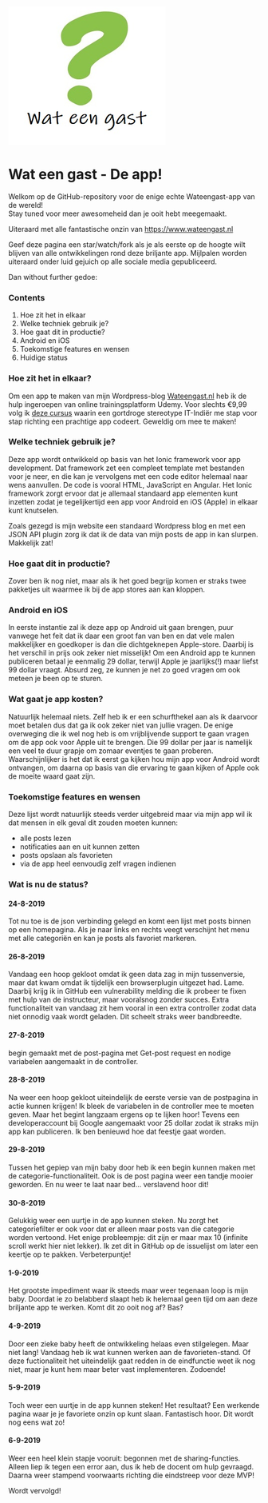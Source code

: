 ![](vraagtekentje-wateengast.jpg)

# Wat een gast - De app!
Welkom op de GitHub-repository voor de enige echte Wateengast-app van de wereld!<br>
Stay tuned voor meer awesomeheid dan je ooit hebt meegemaakt.

Uiteraard met alle fantastische onzin van https://www.wateengast.nl

Geef deze pagina een star/watch/fork als je als eerste op de hoogte wilt blijven van alle ontwikkelingen rond deze briljante app. Mijlpalen worden uiteraard onder luid gejuich op alle sociale media gepubliceerd.

Dan without further gedoe:

### Contents
<ol>
  <li>Hoe zit het in elkaar</li>
  <li>Welke techniek gebruik je?</li>
  <li>Hoe gaat dit in productie?</li>
  <li>Android en iOS</li>
  <li>Toekomstige features en wensen</li>
  <li>Huidige status</li>
</ol>

### Hoe zit het in elkaar?
Om een app te maken van mijn Wordpress-blog <a href="https://www.wateengast.nl">Wateengast.nl</a> heb ik de hulp ingeroepen van online trainingsplatform Udemy. Voor slechts €9,99 volg ik <a href="https://www.awin1.com/cread.php?awinmid=15928&awinaffid=532041&clickref=&p=%5B%5Bhttp%3A%2F%2Fv%5D%5D" target="_new">deze cursus</a> waarin een gortdroge stereotype IT-Indiër me stap voor stap richting een prachtige app codeert. Geweldig om mee te maken!

### Welke techniek gebruik je?
Deze app wordt ontwikkeld op basis van het Ionic framework voor app development. Dat framework zet een compleet template met bestanden voor je neer, en die kan je vervolgens met een code editor helemaal naar wens aanvullen. De code is vooral HTML, JavaScript en Angular. Het Ionic framework zorgt ervoor dat je allemaal standaard app elementen kunt inzetten zodat je tegelijkertijd een app voor Android en iOS (Apple) in elkaar kunt knutselen.

Zoals gezegd is mijn website een standaard Wordpress blog en met een JSON API plugin zorg ik dat ik de data van mijn posts de app in kan slurpen. Makkelijk zat! 

### Hoe gaat dit in productie?
Zover ben ik nog niet, maar als ik het goed begrijp komen er straks twee pakketjes uit waarmee ik bij de app stores aan kan kloppen.

### Android en iOS
In eerste instantie zal ik deze app op Android uit gaan brengen, puur vanwege het feit dat ik daar een groot fan van ben en dat vele malen makkelijker en goedkoper is dan die dichtgeknepen Apple-store. Daarbij is het verschil in prijs ook zeker niet misselijk! Om een Android app te kunnen publiceren betaal je eenmalig 29 dollar, terwijl Apple je jaarlijks(!) maar liefst 99 dollar vraagt. Absurd zeg, ze kunnen je net zo goed vragen om ook meteen je been op te sturen.

### Wat gaat je app kosten?
Natuurlijk helemaal niets. Zelf heb ik er een schurfthekel aan als ik daarvoor moet betalen dus dat ga ik ook zeker niet van jullie vragen. De enige overweging die ik wel nog heb is om vrijblijvende support te gaan vragen om de app ook voor Apple uit te brengen. Die 99 dollar per jaar is namelijk een veel te duur grapje om zomaar eventjes te gaan proberen. Waarschijnlijker is het dat ik eerst ga kijken hou mijn app voor Android wordt ontvangen, om daarna op basis van die ervaring te gaan kijken of Apple ook de moeite waard gaat zijn.

### Toekomstige features en wensen
Deze lijst wordt natuurlijk steeds verder uitgebreid maar via mijn app wil ik dat mensen in elk geval dit zouden moeten kunnen:
- alle posts lezen
- notificaties aan en uit kunnen zetten
- posts opslaan als favorieten
- via de app heel eenvoudig zelf vragen indienen

### Wat is nu de status?



#### 24-8-2019 
Tot nu toe is de json verbinding gelegd en komt een lijst met posts binnen op een homepagina. Als je naar links en rechts veegt verschijnt het menu met alle categoriën en kan je posts als favoriet markeren.

#### 26-8-2019
Vandaag een hoop gekloot omdat ik geen data zag in mijn tussenversie, maar dat kwam omdat ik tijdelijk een browserplugin uitgezet had. Lame. Daarbij krijg ik in GitHub een vulnerability melding die ik probeer te fixen met hulp van de instructeur, maar vooralsnog zonder succes. Extra functionaliteit van vandaag zit hem vooral in een extra controller zodat data niet onnodig vaak wordt geladen. Dit scheelt straks weer bandbreedte.

#### 27-8-2019
begin gemaakt met de post-pagina met Get-post request en nodige variabelen aangemaakt in de controller.

#### 28-8-2019
Na weer een hoop gekloot uiteindelijk de eerste versie van de postpagina in actie kunnen krijgen! Ik bleek de variabelen in de controller mee te moeten geven. Maar het begint langzaam ergens op te lijken hoor!
Tevens een developeraccount bij Google aangemaakt voor 25 dollar zodat ik straks mijn app kan publiceren. Ik ben benieuwd hoe dat feestje gaat worden.

#### 29-8-2019
Tussen het gepiep van mijn baby door heb ik een begin kunnen maken met de categorie-functionaliteit. Ook is de post pagina weer een tandje mooier geworden. En nu weer te laat naar bed... verslavend hoor dit!

#### 30-8-2019
Gelukkig weer een uurtje in de app kunnen steken. Nu zorgt het categoriefilter er ook voor dat er alleen maar posts van die categorie worden vertoond. Het enige probleempje: dit zijn er maar max 10 (infinite scroll werkt hier niet lekker). Ik zet dit in GitHub op de issuelijst om later een keertje op te pakken. Verbeterpuntje!

#### 1-9-2019
Het grootste impediment waar ik steeds maar weer tegenaan loop is mijn baby. Doordat ie zo belabberd slaapt heb ik helemaal geen tijd om aan deze briljante app te werken. Komt dit zo ooit nog af? Bas?

#### 4-9-2019
Door een zieke baby heeft de ontwikkeling helaas even stilgelegen. Maar niet lang! Vandaag heb ik wat kunnen werken aan de favorieten-stand. Of deze fuctionaliteit het uiteindelijk gaat redden in de eindfunctie weet ik nog niet, maar je kunt hem maar beter vast implementeren. Zodoende! 

#### 5-9-2019
Toch weer een uurtje in de app kunnen steken! Het resultaat? Een werkende pagina waar je je favoriete onzin op kunt slaan. Fantastisch hoor. Dit wordt nog eens wat zo!

#### 6-9-2019
Weer een heel klein stapje vooruit: begonnen met de sharing-functies. Alleen liep ik tegen een error aan, dus ik heb de docent om hulp gevraagd. Daarna weer stampend voorwaarts richting die eindstreep voor deze MVP!

Wordt vervolgd!
